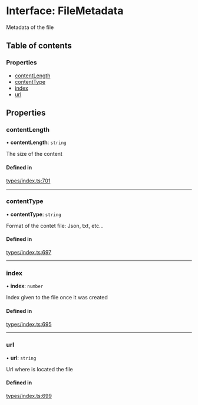 # Interface: FileMetadata

Metadata of the file

## Table of contents

### Properties

- [contentLength](FileMetadata.md#contentlength)
- [contentType](FileMetadata.md#contenttype)
- [index](FileMetadata.md#index)
- [url](FileMetadata.md#url)

## Properties

### contentLength

• **contentLength**: `string`

The size of the content

#### Defined in

[types/index.ts:701](https://github.com/nevermined-io/components-catalog/blob/23aab4e/lib/src/types/index.ts#L701)

___

### contentType

• **contentType**: `string`

Format of the contet file: Json, txt, etc...

#### Defined in

[types/index.ts:697](https://github.com/nevermined-io/components-catalog/blob/23aab4e/lib/src/types/index.ts#L697)

___

### index

• **index**: `number`

Index given to the file once it was created

#### Defined in

[types/index.ts:695](https://github.com/nevermined-io/components-catalog/blob/23aab4e/lib/src/types/index.ts#L695)

___

### url

• **url**: `string`

Url where is located the file

#### Defined in

[types/index.ts:699](https://github.com/nevermined-io/components-catalog/blob/23aab4e/lib/src/types/index.ts#L699)
